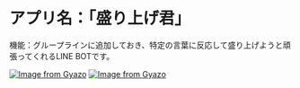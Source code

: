 # アプリ名：「盛り上げ君」

機能：グループラインに追加しておき、特定の言葉に反応して盛り上げようと頑張ってくれるLINE BOTです。

[![Image from Gyazo](https://i.gyazo.com/2ba808f906ad5a6c0b87303fec586827.gif)](https://gyazo.com/2ba808f906ad5a6c0b87303fec586827)
[![Image from Gyazo](https://i.gyazo.com/ba3dd9ae8b324b7c5d56b3f1345441c9.gif)](https://gyazo.com/ba3dd9ae8b324b7c5d56b3f1345441c9)
